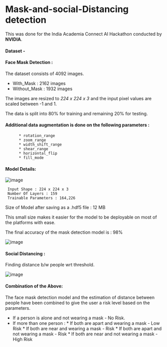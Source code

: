 # Mask-and-social-Distancing detection

This was done for the India Academia Connect AI Hackathon conducted by **NVIDIA**. 

#### Dataset - 

#### Face Mask Detection :
The dataset consists of 4092 images.

* With_Mask : 2162 images
* Without_Mask : 1932 images

The images are resized to *224 x 224 x 3* and the input pixel values are scaled between -1 and 1.

The data is split into 80% for training and remaining 20% for testing.

#### Additional data augmentation is done on the following parameters :

          * rotation_range
          * zoom_range
          * width_shift_range
          * shear_range
          * horizontal_flip
          * fill_mode
          
#### Model Details:   

![image](https://user-images.githubusercontent.com/60337704/141739606-5a79c3a8-48e3-4030-a436-ec83cc2ed124.png)

     Input Shape : 224 x 224 x 3
     Number Of Layers : 159
     Trainable Parameters : 164,226

Size of Model after saving as a .hdf5 file : 12 MB

This small size makes it easier for the model to be deployable on most of the platforms with ease.

The final accuracy of the mask detection model is : 98%

![image](https://user-images.githubusercontent.com/60337704/141739905-b6ec19c9-1c72-41a5-a846-dbe8cf206283.png)

#### Social Distancing :

Finding distance b/w people wrt threshold.

![image](https://user-images.githubusercontent.com/60337704/141740267-18880031-24b1-4cd5-b354-886f0c940ca4.png)

#### Combination of the Above:

The face mask detection model and the estimation of distance between people have been combined to give the user a risk level based on the parameters.

* If a person is alone and not wearing a mask - No Risk. 
* If  more than one person : 
         * If both are apart and wearing a mask - Low Risk
         * If both are near and wearing a mask - Risk
         * If both are apart and not wearing a mask - Risk
         * If both are near and not wearing a mask - High Risk











  
  



